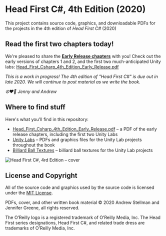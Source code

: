 # Head First C#, 4th Edition (2020)
This project contains source code, graphics, and downloadable PDFs for the projects in the 4th edition of *Head First C#* (2020)

## Read the first two chapters today!

We're pleased to share the **[Early Release chapters](EarlyRelease/Head_First_Csharp_4th_Edition_Early_Release.pdf)** with you! Check out the early versions of chapters 1 and 2, and the first two much-anticipated Unity labs: [Head_First_Csharp_4th_Edition_Early_Release.pdf](EarlyRelease/Head_First_Csharp_4th_Edition_Early_Release.pdf)

_This is a work in progress! The 4th edition of "Head First C#" is due out in late 2020. We will continue to post material as we write the book._

_☮️♥️👾 Jenny and Andrew_

## Where to find stuff

Here's what you'll find in this repository:
* [Head_First_Csharp_4th_Edition_Early_Release.pdf](EarlyRelease/Head_First_Csharp_4th_Edition_Early_Release.pdf) – a PDF of the early release chapters, including the first two Unity Labs
* [Unity Labs](Unity%20Labs) – PDFs and graphics files for the Unity Lab projects throughout the book
* [Billiard Ball Textures](Unity%20Labs/Billiard_Balls) – billiard ball textures for the Unity Lab projects

![Head First C#, 4rd Edition – cover](https://github.com/head-first-csharp/fourth-edition/raw/master/Head_First_C%23_4e_cover.png)

## License and Copyright

All of the source code and graphics used by the source code is licensed under the [MIT License](https://github.com/head-first-csharp/fourth-edition/blob/master/LICENSE).

PDFs, cover, and other written book material © 2020 Andrew Stellman and Jennifer Greene, all rights reserved.

The O’Reilly logo is a registered trademark of O’Reilly Media, Inc. The Head First series designations, Head First C#, and related trade dress are trademarks of O’Reilly Media, Inc.
